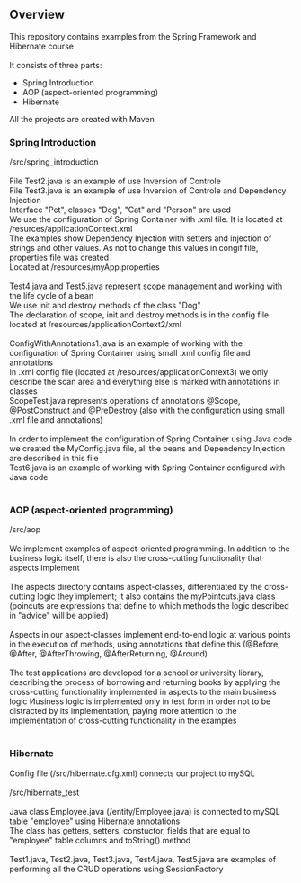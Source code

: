<h2>Overview</h2>
This repository contains examples from the Spring Framework and Hibernate course
<br>
<br>
It consists of three parts:
<br> 
<ul>
  <li>Spring Introduction</li>
  <li>AOP (aspect-oriented programming)</li>
  <li>Hibernate</li>
</ul>
All the projects are created with Maven
<h3>Spring Introduction</h3>
/src/spring_introduction
<br>
<br>
File Test2.java is an example of use Inversion of Controle
<br>
File Test3.java is an example of use Inversion of Controle and Dependency Injection
<br>
Interface "Pet", classes "Dog", "Cat" and "Person" are used
<br>
We use the configuration of Spring Container with .xml file. It is located at /resurces/applicationContext.xml
<br>
The examples show Dependency Injection with setters and injection of strings and other values. As not to change this values in congif file, properties file was created
<br>
Located at /resources/myApp.properties
<br>
<br>
Test4.java and Test5.java represent scope management and working with the life cycle of a bean
<br>
We use init and destroy methods of the class "Dog"
<br>
The declaration of scope, init and destroy methods is in the config file located at /resources/applicationContext2/xml
<br>
<br>
ConfigWithAnnotations1.java is an example of working with the configuration of Spring Container using small .xml config file and annotations
<br>
In .xml config file (located at /resources/applicationContext3) we only describe the scan area and everything else is marked with annotations in classes
<br>
ScopeTest.java represents operations of annotations @Scope, @PostConstruct and @PreDestroy (also with the configuration using small .xml file and annotations)
<br>
<br>
In order to implement the configuration of Spring Container using Java code we created the MyConfig.java file, all the beans and Dependency Injection are described in this file
<br>
Test6.java is an example of working with Spring Container configured with Java code
<br>
<br>
<h3>AOP (aspect-oriented programming)</h3>
/src/aop
<br>
<br>
We implement examples of aspect-oriented programming. In addition to the business logic itself, there is also the cross-cutting functionality that aspects implement
<br>
<br>
The aspects directory contains aspect-classes, differentiated by the cross-cutting logic they implement; it also contains the myPointcuts.java class (poincuts are expressions that define to which methods the logic described in "advice" will be applied)
<br>
<br>
Aspects in our aspect-classes implement end-to-end logic at various points in the execution of methods, using annotations that define this (@Before, @After, @AfterThrowing, @AfterReturning, @Around)
<br>
<br>
The test applications are developed for a school or university library, describing the process of borrowing and returning books by applying the cross-cutting functionality implemented in aspects to the main business logic
Иusiness logic is implemented only in test form in order not to be distracted by its implementation, paying more attention to the implementation of cross-cutting functionality in the examples
<br>
<br>
<h3>Hibernate</h3>
Config file (/src/hibernate.cfg.xml) connects our project to mySQL
<br>
<br>
/src/hibernate_test
<br>
<br>
Java class Employee.java (/entity/Employee.java) is connected to mySQL table "employee" using Hibernate annotations 
<br>
The class has getters, setters, constuctor, fields that are equal to "employee" table columns and toString() method
<br>
<br>
Test1.java, Test2.java, Test3.java, Test4.java, Test5.java are examples of performing all the CRUD operations using SessionFactory
<br>
<br>
